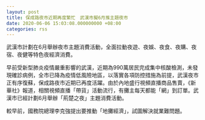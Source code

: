 ```yaml
---
layout: post
title: 保成路夜市近期再度繁忙　武漢市擬6月推主題夜市
date: 2020-06-06 15:03:08.000000000 +08:00
categories: rss
---
```


武漢市計劃在6月舉辦夜市主題消費活動，全面拉動夜遊、夜娛、夜食、夜購、夜宿、夜健等特色夜經濟消費。

早前受新型肺炎疫情嚴重影響的武漢，近期為990萬居民完成集中核酸檢測，未發現確診病例，全市已降為疫情低風險地區，以落實各項防控措施為前提，武漢夜市正有序復蘇，保成路夜市近期已再度活躍。由於內地盛行視頻直播商品售賣，《新華社》報道，相關視頻直播「帶貨」活動流行，有攤主每天都能「網」到訂單。武漢市已經計劃6月舉辦「荊楚之夜」主題消費活動。

較早前，國務院總理李克強提出要推動「地攤經濟」，試圖解決就業難問題。

